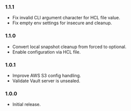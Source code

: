 ### 1.1.1
- Fix invalid CLI argument character for HCL file value.
- Fix empty env settings for insecure and cleanup.

### 1.1.0
- Convert local snapshot cleanup from forced to optional.
- Enable configuration via HCL file.

### 1.0.1
- Improve AWS S3 config handling.
- Validate Vault server is unsealed.

### 1.0.0
- Initial release.
